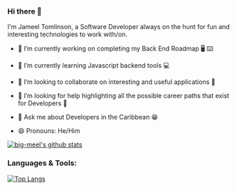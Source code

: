 ### Hi there 👋

I'm Jameel Tomlinson, a Software Developer  always on the hunt for fun and interesting technologies to work with/on.

- 🔭 I’m currently working on completing my Back End Roadmap :desktop_computer: :keyboard:

- 🌱 I’m currently learning Javascript backend tools :computer:

- 👯 I’m looking to collaborate on interesting and useful applications :handshake:

- 🤔 I’m looking for help highlighting all the possible career paths that exist for Developers :thinking:

- 💬 Ask me about Developers in the Caribbean :grin:

- 😄 Pronouns: He/Him


[![big-meel's github stats](https://github-readme-stats.vercel.app/api?username=big-meel&theme=gotham&show_icons=true&hide_border=true)](https://github.com/big-meel/github-readme-stats)


### Languages & Tools:

[![Top Langs](https://github-readme-stats.vercel.app/api/top-langs/?username=big-meel&layout=compact)](https://github.com/big-meel/github-readme-stats)



